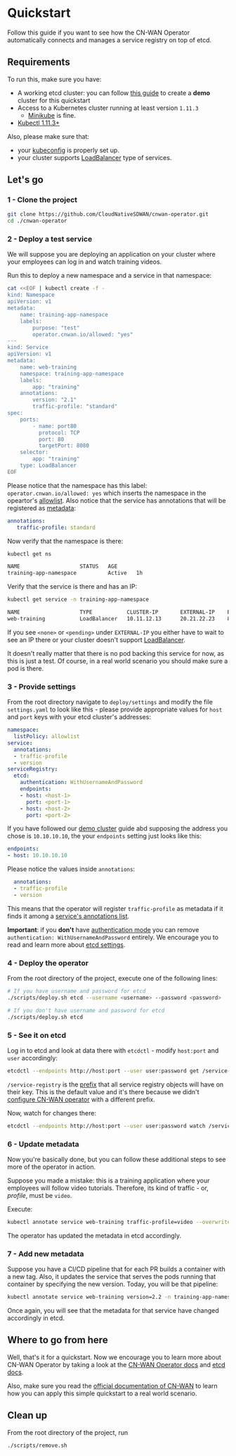 # Quickstart

Follow this guide if you want to see how the CN-WAN Operator automatically connects and manages a service registry on top of etcd.

## Requirements

To run this, make sure you have:

* A working etcd cluster: you can follow [this guide](./demo_cluster_setup.md) to create a **demo** cluster for this quickstart
* Access to a Kubernetes cluster running at least version `1.11.3`
  * [Minikube](https://kubernetes.io/docs/setup/learning-environment/minikube/) is fine.
* [Kubectl 1.11.3+](https://kubernetes.io/docs/tasks/tools/install-kubectl/)

Also, please make sure that:

* your [kubeconfig](https://kubernetes.io/docs/tasks/access-application-cluster/configure-access-multiple-clusters/) is properly set up.
* your cluster supports [LoadBalancer](../concepts.md#supported-service-types) type of services.

## Let's go

### 1 - Clone the project

```bash
git clone https://github.com/CloudNativeSDWAN/cnwan-operator.git
cd ./cnwan-operator
```

### 2 - Deploy a test service

We will suppose you are deploying an application on your cluster where your employees can log in and watch training videos.

Run this to deploy a new namespace and a service in that namespace:

```bash
cat <<EOF | kubectl create -f -
kind: Namespace
apiVersion: v1
metadata:
    name: training-app-namespace
    labels:
        purpose: "test"
        operator.cnwan.io/allowed: "yes"
---
kind: Service
apiVersion: v1
metadata:
    name: web-training
    namespace: training-app-namespace
    labels:
        app: "training"
    annotations:
        version: "2.1"
        traffic-profile: "standard"
spec:
    ports:
        - name: port80
          protocol: TCP
          port: 80
          targetPort: 8080
    selector:
        app: "training"
    type: LoadBalancer
EOF
```

Please notice that the namespace has this label: `operator.cnwan.io/allowed: yes` which inserts the namespace in the opeartor's [allowlist](../concepts.md#namespace-lists). Also notice that the service has annotations that will be registered as [metadata](../concepts.md#metadata):

```yaml
annotations:
   traffic-profile: standard
```

Now verify that the namespace is there:

```bash
kubectl get ns

NAME                   STATUS   AGE
training-app-namespace          Active   1h
```

Verify that the service is there and has an IP:

```bash
kubectl get service -n training-app-namespace

NAME                   TYPE           CLUSTER-IP       EXTERNAL-IP    PORT(S)                       AGE
web-training           LoadBalancer   10.11.12.13      20.21.22.23    80:32058/TCP                  1h
```

If you see `<none>` or `<pending>` under `EXTERNAL-IP` you either have to wait to see an IP there or your cluster doesn't support [LoadBalancer](../concepts.md#supported-service-types).

It doesn't really matter that there is no pod backing this service for now, as this is just a test. Of course, in a real world scenario you should make sure a pod is there.

### 3 - Provide settings

From the root directory navigate to `deploy/settings` and modify the file `settings.yaml` to look like this - please provide appropriate values for `host` and `port` keys with your etcd cluster's addresses:

```yaml
namespace:
  listPolicy: allowlist
service:
  annotations:
  - traffic-profile
  - version
serviceRegistry:
  etcd:
    authentication: WithUsernameAndPassword
    endpoints:
    - host: <host-1>
      port: <port-1>
    - host: <host-2>
      port: <port-2>
```

If you have followed our [demo cluster](./demo_cluster_setup.md) guide abd supposing the address you chose is `10.10.10.10`, the your `endpoints` setting just looks like this:

```yaml
endpoints:
- host: 10.10.10.10
```

Please notice the values inside `annotations`:

```yaml
  annotations:
  - traffic-profile
  - version
```

This means that the operator will register `traffic-profile` as metadata if it finds it among a [service's annotations list](../concepts.md#allowed-annotations).

**Important**: if you **don't** have [authentication mode](./demo_cluster_setup.md#make-it-more-secure) you can remove `authentication: WithUsernameAndPassword` entirely. We encourage you to read and learn more about [etcd settings](./operator_configuration.md).

### 4 - Deploy the operator

From the root directory of the project, execute one of the following lines:

```bash
# If you have username and password for etcd
./scripts/deploy.sh etcd --username <username> --password <password>

# If you don't have username and password for etcd
./scripts/deploy.sh etcd
```

### 5 - See it on etcd

Log in to etcd and look at data there with `etcdctl` - modify `host:port` and `user` accordingly:

```bash
etcdctl --endpoints http://host:port --user user:password get /service-registry/ --prefix
```

`/service-registry` is the [prefix](./concepts.md#prefix) that all service registry objects will have on their key. This is the default value and it's there because we didn't [configure CN-WAN operator](./operator_configuration.md) with a different prefix.

Now, watch for changes there:

```bash
etcdctl --endpoints http://host:port --user user:password watch /service-registry/ --prefix
```

### 6 - Update metadata

Now you're basically done, but you can follow these additional steps to see more of the operator in action.

Suppose you made a mistake: this is a training application where your employees will follow video tutorials. Therefore, its kind of traffic - or, *profile*, must be `video`.

Execute:

```bash
kubectl annotate service web-training traffic-profile=video --overwrite -n training-app-namespace
```

The operator has updated the metadata in etcd accordingly.

### 7 - Add new metadata

Suppose you have a CI/CD pipeline that for each PR builds a container with a new tag. Also, it updates the service that serves the pods running that container by specifying the new version. Today, you will be that pipeline:

```bash
kubectl annotate service web-training version=2.2 -n training-app-namespace
```

Once again, you will see that the metadata for that service have changed accordingly in etcd.

## Where to go from here

Well, that's it for a quickstart. Now we encourage you to learn more about CN-WAN Operator by taking a look at the [CN-WAN Operator docs](../../README.md#documentation) and [etcd docs](../../README.md#etcd-documentation).

Also, make sure you read the [official documentation of CN-WAN](https://github.com/CloudNativeSDWAN/cnwan-docs) to learn how you can apply this simple quickstart to a real world scenario.

## Clean up

From the root directory of the project, run

```bash
./scripts/remove.sh
```
